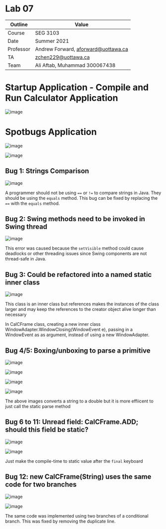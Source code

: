 # Lab 07

| Outline | Value |
| --- | --- |
| Course | SEG 3103 |
| Date | Summer 2021 |
| Professor | Andrew Forward, aforward@uottawa.ca |
| TA | zchen229@uottawa.ca |
| Team | Ali Aftab, Muhammad 300067438 |

# Startup Application - Compile and Run Calculator Application 
![image](https://user-images.githubusercontent.com/37605427/126667517-e1b2b8dc-2695-4523-91b7-b1170db339f8.png)

# Spotbugs Application 

![image](https://user-images.githubusercontent.com/37605427/126668859-8f60915e-c54b-4ae6-bc2c-22eaa9e24263.png)

![image](https://user-images.githubusercontent.com/37605427/126667918-a53f0807-0767-4833-a2a3-603886c7dc20.png)

## Bug 1: Strings Comparison

![image](https://user-images.githubusercontent.com/37605427/126667475-0f3436ae-12ef-4fc0-8dee-443e4497dff6.png)

A programmer should not be using `==` or `!=` to compare strings in Java. They should be using the `equals` method. This bug can be fixed by 
replacing the `==` with the `equals` method. 


## Bug 2: Swing methods need to be invoked in Swing thread

![image](https://user-images.githubusercontent.com/37605427/126672598-6807ec5f-c602-4e3a-9a4d-f88e6b47b221.png)

This error was caused because the `setVisible` method could cause deadlocks or other threading issues since Swing components are not thread-safe in Java. <br>

## Bug 3: Could be refactored into a named static inner class

![image](https://user-images.githubusercontent.com/37605427/126673237-8d7191ae-3429-4fc2-ab7e-7a67709051db.png)

This class is an inner class but references makes the instances of the class larger and may keep the references to the creator object alive longer than necessary

In CalCFrame class, creating a new inner class WindowAdapter.WindowClosing(WindowEvent e), passing in a WindowEvent as as argument, instead of using a new WindowAdapter.

## Bug 4/5: Boxing/unboxing to parse a primitive

![image](https://user-images.githubusercontent.com/37605427/126676285-ea53ea00-1837-44e4-bf19-d51b6d548c98.png)

![image](https://user-images.githubusercontent.com/37605427/126676613-62f5118d-a26e-4525-879e-6ef6e7286524.png)

![image](https://user-images.githubusercontent.com/37605427/126688543-d68fea5a-4742-48af-bb34-e9b5f3baacdd.png)

![image](https://user-images.githubusercontent.com/37605427/126689118-1326c34f-06d5-4773-ab91-5248075ef6a2.png)

The above images converts a string to a double but it is more effiicent to just call the static parse method 

## Bug 6 to 11: Unread field: CalCFrame.ADD; should this field be static?

![image](https://user-images.githubusercontent.com/37605427/126689793-49c31f23-ae17-4fbd-b947-0712d4c3b832.png)

![image](https://user-images.githubusercontent.com/37605427/126689877-c319f240-f33a-4209-b2b3-4047d638841d.png)

Just make the compile-time to static value after the `final` keyboard

## Bug 12: new CalCFrame(String) uses the same code for two branches

![image](https://user-images.githubusercontent.com/37605427/126690888-4aa4184f-95ce-465e-a5a9-313e99122d99.png)

![image](https://user-images.githubusercontent.com/37605427/126690935-b1c1463a-be8f-498d-96a3-db5a7c6db608.png)

The same code was implemented using two branches of a conditional branch. This was fixed by removing the duplicate line.

